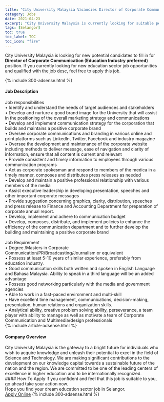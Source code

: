 ```yaml
---
title: "City University Malaysia Vacancies Director of Corporate Communication (Education Industry preferred)" 
category: Jobs 
date: 2021-04-23 
excerpt: "City University Malaysia is currently looking for suitable person to fill in the Director of Corporate Communication (Education Industry preferred) which positioned at Selangor" 
tags: [Selangor] 
toc: true 
toc_label: TOC 
toc_icon: "fire" 
--- 
```


<p>City University Malaysia is looking for new potential candidates to fill in for <b>Director of Corporate Communication (Education Industry preferred)</b> position. If you currently looking for new education sector job opportunities and qualified with the job desc, feel free to apply this job.
</p>{% include 300-adsense.html %} 
<div><div><h4>Job Description</h4></div><div><div><span><div><div>Job responsibilities<br>&#8226; Identify and understand the needs of target audiences and stakeholders<br>&#8226; Develop and nurture a good brand image for the University that will assist in the positioning of the overall marketing strategy and communications<br>&#8226; Develop and implement communication strategy for the corporation that builds and maintains a positive corporate brand<br>&#8226; Oversee corporate communications and branding in various online and print platforms such as LinkedIn, Twitter, Facebook and industry magazine<br>&#8226; Oversee the development and maintenance of the corporate website including methods to deliver message, ease of navigation and clarity of information, ensure that all content is current and relevant<br>&#8226; Provide consistent and timely information to employees through various communication programs<br>&#8226; Act as corporate spokesman and respond to members of the medica in a timely manner, composes and distributes press releases as needed<br>&#8226; Develop and maintain a positive professional relationship with various members of the media<br>&#8226; Assist executive leadership in developing presentation, speeches and other important corporate messages<br>&#8226; Provide suggestion concerning graphics, clarity, distribution, speeches and press release to Finance and Accounting Department for preparation of corporate annual report.<br>&#8226; Develop, implement and adhere to communication budget<br>&#8226; Develop, composes, distribute, and implement policies to enhance the efficiency of the communication department and to further develop the building and maintaining a positive corporate brand</div><div><br>Job Requirement<br>&#8226; Degree /Masters in Corporate Communication/PR/Broadcasting/Journalism or equivalent<br>&#8226; Possess at least 5-10 years of similar experience, preferably from education industry.<br>&#8226; Good communication skills both written and spoken in English Language and Bahasa Malaysia. Ability to speak in a third language will be an added advantage<br>&#8226; Possess good networking particularly with the media and government agencies<br>&#8226; Able to work in a fast-paced environment and multi-skill<br>&#8226; Have excellent time management, communications, decision-making, presentation, human relations and organization skills.<br>&#8226; Analytical ability, creative problem solving ability, perseverance, a team player with ability to manage as well as motivate a team of Corporate Communication and Multimedia/design professionals</div></div></span></div></div></div> 
{% include article-adsense.html %} 
<div><div><h4>Company Overview</h4></div><div><div><span><div><div>
	City University Malaysia is the gateway to a bright future for individuals who wish to acquire knowledge and unleash their potential to excel in the field of Science and Technology. We are making significant contributions to the development on our knowledge capital towards a sustainable future of the nation and the region. We are committed to be one of the leading centers of excellence in higher education and to be internationally recognized.</div></div></span></div></div></div> 
#### How To Apply 
If you confident and feel that this job is suitable to you, go ahead take your action now. <br/> 
Hope you find your dream education sector job in Selangor. <br/> 
<a href="https://www.jobstreet.com.my/en/job/director-of-corporate-communication-education-industry-preferred-4544862?jobId=jobstreet-my-job-4544862" class="btn btn--info" target="_blank" rel="nofollow noopenner">Apply Online</a> 
{% include 300-adsense.html %} 